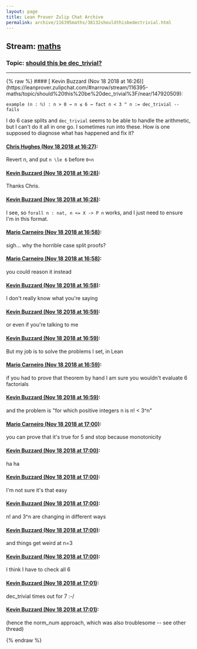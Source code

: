 ```yaml
---
layout: page
title: Lean Prover Zulip Chat Archive 
permalink: archive/116395maths/38132shouldthisbedectrivial.html
---
```


## Stream: [maths](https://leanprover-community.github.io/archive/116395maths/index.html)
### Topic: [should this be dec_trivial?](https://leanprover-community.github.io/archive/116395maths/38132shouldthisbedectrivial.html)

---

<base href="https://leanprover.zulipchat.com">
{% raw %}
#### [ Kevin Buzzard (Nov 18 2018 at 16:26)](https://leanprover.zulipchat.com/#narrow/stream/116395-maths/topic/should%20this%20be%20dec_trivial%3F/near/147920509):
<p><code>example (n : ℕ) : n &gt; 0 → n ≤ 6 → fact n &lt; 3 ^ n := dec_trivial -- fails</code></p>
<p>I do 6 case splits and <code>dec_trivial</code> seems to be able to handle the arithmetic, but I can't do it all in one go. I sometimes run into these. How is one supposed to diagnose what has happened and fix it?</p>

#### [ Chris Hughes (Nov 18 2018 at 16:27)](https://leanprover.zulipchat.com/#narrow/stream/116395-maths/topic/should%20this%20be%20dec_trivial%3F/near/147920516):
<p>Revert n, and put <code>n \le 6</code> before <code>0&lt;n</code></p>

#### [ Kevin Buzzard (Nov 18 2018 at 16:28)](https://leanprover.zulipchat.com/#narrow/stream/116395-maths/topic/should%20this%20be%20dec_trivial%3F/near/147920517):
<p>Thanks Chris.</p>

#### [ Kevin Buzzard (Nov 18 2018 at 16:28)](https://leanprover.zulipchat.com/#narrow/stream/116395-maths/topic/should%20this%20be%20dec_trivial%3F/near/147920557):
<p>I see, so <code>forall n : nat, n &lt;= X -&gt; P n</code> works, and I just need to ensure I'm in this format.</p>

#### [ Mario Carneiro (Nov 18 2018 at 16:58)](https://leanprover.zulipchat.com/#narrow/stream/116395-maths/topic/should%20this%20be%20dec_trivial%3F/near/147921371):
<p>sigh... why the horrible case split proofs?</p>

#### [ Mario Carneiro (Nov 18 2018 at 16:58)](https://leanprover.zulipchat.com/#narrow/stream/116395-maths/topic/should%20this%20be%20dec_trivial%3F/near/147921374):
<p>you could reason it instead</p>

#### [ Kevin Buzzard (Nov 18 2018 at 16:58)](https://leanprover.zulipchat.com/#narrow/stream/116395-maths/topic/should%20this%20be%20dec_trivial%3F/near/147921375):
<p>I don't really know what you're saying</p>

#### [ Kevin Buzzard (Nov 18 2018 at 16:59)](https://leanprover.zulipchat.com/#narrow/stream/116395-maths/topic/should%20this%20be%20dec_trivial%3F/near/147921379):
<p>or even if you're talking to me</p>

#### [ Kevin Buzzard (Nov 18 2018 at 16:59)](https://leanprover.zulipchat.com/#narrow/stream/116395-maths/topic/should%20this%20be%20dec_trivial%3F/near/147921383):
<p>But my job is to solve the problems I set, in Lean</p>

#### [ Mario Carneiro (Nov 18 2018 at 16:59)](https://leanprover.zulipchat.com/#narrow/stream/116395-maths/topic/should%20this%20be%20dec_trivial%3F/near/147921386):
<p>if you had to prove that theorem by hand I am sure you wouldn't evaluate 6 factorials</p>

#### [ Kevin Buzzard (Nov 18 2018 at 16:59)](https://leanprover.zulipchat.com/#narrow/stream/116395-maths/topic/should%20this%20be%20dec_trivial%3F/near/147921387):
<p>and the problem is "for which positive integers n is n! &lt; 3^n"</p>

#### [ Mario Carneiro (Nov 18 2018 at 17:00)](https://leanprover.zulipchat.com/#narrow/stream/116395-maths/topic/should%20this%20be%20dec_trivial%3F/near/147921389):
<p>you can prove that it's true for 5 and stop because monotonicity</p>

#### [ Kevin Buzzard (Nov 18 2018 at 17:00)](https://leanprover.zulipchat.com/#narrow/stream/116395-maths/topic/should%20this%20be%20dec_trivial%3F/near/147921440):
<p>ha ha</p>

#### [ Kevin Buzzard (Nov 18 2018 at 17:00)](https://leanprover.zulipchat.com/#narrow/stream/116395-maths/topic/should%20this%20be%20dec_trivial%3F/near/147921442):
<p>I'm not sure it's that easy</p>

#### [ Kevin Buzzard (Nov 18 2018 at 17:00)](https://leanprover.zulipchat.com/#narrow/stream/116395-maths/topic/should%20this%20be%20dec_trivial%3F/near/147921448):
<p>n! and 3^n are changing in different ways</p>

#### [ Kevin Buzzard (Nov 18 2018 at 17:00)](https://leanprover.zulipchat.com/#narrow/stream/116395-maths/topic/should%20this%20be%20dec_trivial%3F/near/147921450):
<p>and things get weird at n=3</p>

#### [ Kevin Buzzard (Nov 18 2018 at 17:00)](https://leanprover.zulipchat.com/#narrow/stream/116395-maths/topic/should%20this%20be%20dec_trivial%3F/near/147921452):
<p>I think I have to check all 6</p>

#### [ Kevin Buzzard (Nov 18 2018 at 17:01)](https://leanprover.zulipchat.com/#narrow/stream/116395-maths/topic/should%20this%20be%20dec_trivial%3F/near/147921462):
<p>dec_trivial times out for 7 :-/</p>

#### [ Kevin Buzzard (Nov 18 2018 at 17:01)](https://leanprover.zulipchat.com/#narrow/stream/116395-maths/topic/should%20this%20be%20dec_trivial%3F/near/147921463):
<p>(hence the norm_num approach, which was also troublesome -- see other thread)</p>


{% endraw %}
